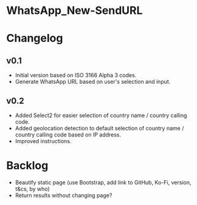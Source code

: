 # WhatsApp_New-SendURL

# Changelog
## v0.1
- Initial version based on ISO 3166 Alpha 3 codes.
- Generate WhatsApp URL based on user's selection and input.

## v0.2
- Added Select2 for easier selection of country name / country calling code.
- Added geolocation detection to default selection of country name / country calling code based on IP address.
- Improved instructions.

# Backlog
- Beautify static page (use Bootstrap, add link to GitHub, Ko-Fi, version, t&cs, by who)
- Return results without changing page?